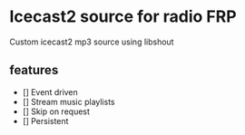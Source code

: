 # Icecast2 source for radio FRP

Custom icecast2 mp3 source using libshout

## features
- [] Event driven
- [] Stream music playlists
- [] Skip on request
- [] Persistent

